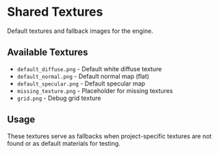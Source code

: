 # Shared Textures

Default textures and fallback images for the engine.

## Available Textures

- `default_diffuse.png` - Default white diffuse texture
- `default_normal.png` - Default normal map (flat)
- `default_specular.png` - Default specular map
- `missing_texture.png` - Placeholder for missing textures
- `grid.png` - Debug grid texture

## Usage

These textures serve as fallbacks when project-specific textures are not found or as default materials for testing.

